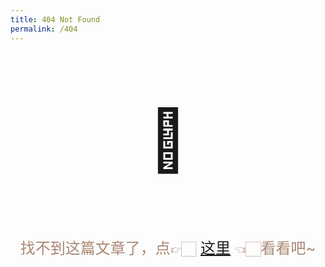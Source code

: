 ```yaml
---
title: 404 Not Found
permalink: /404
---
```

<p style="text-align: center;font-size:6rem">🤕</p>
<p style="color: #a88772;text-align: center;font-size:1.5rem">找不到这篇文章了，点👉🏻 <a href="/archives/">这里</a> 👈🏻看看吧~<p>
